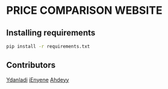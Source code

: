 # PRICE COMPARISON WEBSITE
## Installing requirements
```bash
pip install -r requirements.txt
```

## Contributors
[Ydanladi](https://github.com/Ydanladi)
[iEnyene](https://github.com/enyene)
[Ahdeyy](https://github.com/Ahdeyyy)